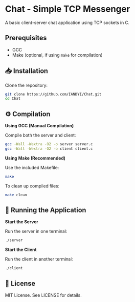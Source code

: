 # Chat - Simple TCP Messenger

A basic client-server chat application using TCP sockets in C.

## Prerequisites

* GCC
* Make (optional, if using ```make``` for compilation)

## 📥 Installation

Clone the repository:  
```bash
git clone https://github.com/IANDYI/Chat.git
cd Chat
```

## ⚙️ Compilation

**Using GCC (Manual Compilation)**

Compile both the server and client:

```bash
gcc -Wall -Wextra -O2 -o server server.c
gcc -Wall -Wextra -O2 -o client client.c
```

**Using Make (Recommended)**

Use the included Makefile:

```bash
make
```

To clean up compiled files:

```bash
make clean
```
## 🚀 Running the Application

**Start the Server**

Run the server in one terminal:

```bash
./server
```

**Start the Client**

Run the client in another terminal:

```bash
./client
```

## 📜 License

MIT License. See LICENSE for details.
